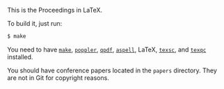 This is the Proceedings in LaTeX.

To build it, just run:

```bash
$ make
```

You need to have
[`make`](https://www.gnu.org/software/make/),
[`poppler`](https://poppler.freedesktop.org/),
[`qpdf`](http://qpdf.sourceforge.net/),
[`aspell`](http://aspell.net/),
LaTeX,
[`texsc`](https://rubygems.org/gems/texsc),
and
[`texqc`](https://rubygems.org/gems/texqc)
installed.

You should have conference papers located in the `papers` directory.
They are not in Git for copyright reasons.